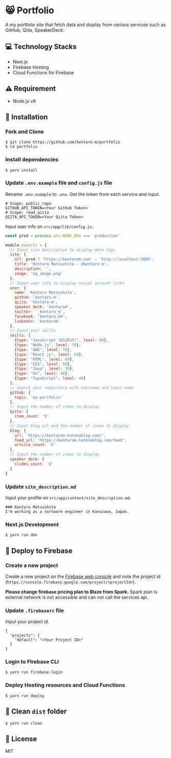 # :smile_cat: Portfolio
A my portfolio site that fetch data and display from various services such as GitHub, Qiita, SpeakerDeck.

## :computer: Technology Stacks
* Next.js
* Firebase Hosting
* Cloud Functions for Firebase

## :warning: Requirement
* Node.js v8 

## :floppy_disk: Installation

### Fork and Clone 
```
$ git clone https://github.com/kentaro-m/portfolio
$ cd portfolio
```

### Install dependencies
```
$ yarn install
```

### Update `.env.example` file and `config.js` file
Rename `.env.example` to `.env`. Get the token from each service and input.
```
# Scope: public_repo
GITHUB_API_TOKEN=<Your GitHub Token>
# Scope: read_qiita
QIITA_API_TOKEN=<Your Qiita Token>
```

Input user info on `src/app/lib/config.js`.
```js
const prod = process.env.NODE_ENV === 'production'

module.exports = {
  // Input site description to display meta tags
  site: {
    url: prod ? 'https://kentarom.com' : 'http://localhost:3000',
    title: 'Kentaro Matsushita - @kentaro-m',
    description: '',
    image: 'og_image.png'
  },
  // Input user info to display social account links
  user: {
    name: 'Kentaro Matsushita',
    github: 'kentaro-m',
    qiita: 'kentaro-m',
    speaker_deck: 'kentarom',
    twitter: '_kentaro_m',
    facebook: 'kentaro.m9',
    linkedin: 'kentarom'
  },
  // Input your skills
  skills: [
    {type: "JavaScript (ES2015)", level: 80},
    {type: "Node.js", level: 70},
    {type: "AWS", level: 70},
    {type: "React.js", level: 60},
    {type: "HTML", level: 60},
    {type: "CSS", level: 60},
    {type: "Java", level: 50},
    {type: "Go", level: 40},
    {type: "TypeScript", level: 40}
  ],
  // Search your repository with username and topic name
  github: {
    topic: 'my-portfolio'
  },
  // Input the number of items to display
  qiita: {
    item_count: '5'
  },
  // Input blog url and the number of items to display
  blog: {
    url: 'https://kentarom.hatenablog.com/',
    feed_url: 'https://kentarom.hatenablog.com/feed',
    article_count: '5'
  },
  // Input the number of items to display
  speaker_deck: {
    slides_count: '6'
  }
}
```

### Update `site_description.md`
Input your profile on `src/app/content/site_description.md`.

```
### Kentaro Matsushita
I'm working as a sortware engineer in Kanazawa, Japan.
```

### Next.js Development
```
$ yarn run dev
```

## :rocket: Deploy to Firebase

### Create a new project
Create a new project on the [Firebase web console](https://console.firebase.google.com/) and note the project id (`https://console.firebase.google.com/project/<projectId>`). 

**Please change firebase pricing plan to Blaze from Spark.** Spark plan is external network is not accessible and can not call the services api. 

### Update `.firebaserc` file
Input your project id.

```
{
  "projects": {
    "default": "<Your Project ID>"
  }
}
```

### Login to FIrebase CLI
```
$ yarn run firebase-login
```

### Deploy Hosting resources and Cloud Functions
```
$ yarn run deploy
```

## :shower: Clean `dist` folder
```
$ yarn run clean
```

## :memo: License
MIT